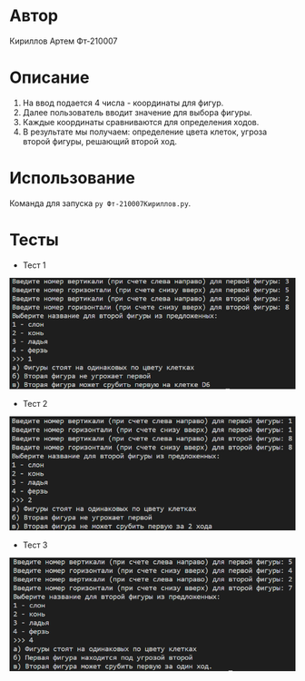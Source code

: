 # Автор

Кириллов Артем Фт-210007

# Описание

1) На ввод подается 4 числа - координаты для фигур.
2) Далее пользователь вводит значение для выбора фигуры.
3) Каждые координаты сравниваются для определения ходов.
4) В результате мы получаем: определение цвета клеток, угроза второй фигуры, решающий второй ход.

# Использование

Команда для запуска `py Фт-210007Кириллов.py`.

# Тесты

- Тест 1

![Img alt](https://github.com/zlatyn74region/Chess/blob/master/images/1.png)

- Тест 2

![Img alt](https://github.com/zlatyn74region/Chess/blob/master/images/2.png)

- Тест 3

![Img alt](https://github.com/zlatyn74region/Chess/blob/master/images/3.png)
